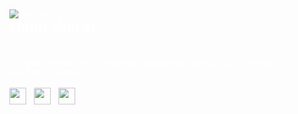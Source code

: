 <!DOCTYPE html>
<html lang="en">
<head>
    <meta charset="UTF-8">
    <meta name="viewport" content="width=device-width, initial-scale=1.0">
</head>
<body style="font-family: Arial, sans-serif; background-image: url('https://images.pond5.com/space-cartoon-animated-background-footage-075133825_iconl.jpeg'); background-size: cover; background-position: center; color: #fff; padding: 20px;">
    <img src="https://images.squarespace-cdn.com/content/v1/552186b6e4b0bf692316f9d2/1540964677071-DPBV1UB4OD5PUFNT4L79/final.gif" alt="Welcome GIF">
    <h1 style="margin-top: 0;">Hello <em>there!</em></h1>
    <hr style="border: 0; height: 1px; background: #fff; margin: 20px 0;">
    <p>My name is Prerna. I'm an economics graduate who loves to code in Python. Feel free to explore!</p>
    <div class="languages" style="margin-top: 20px;">
        <img src="python-logo.png" style="width: 30px; margin-right: 10px;">
        <img src="sql-logo.png"  style="width: 30px; margin-right: 10px;">
        <img src="github-logo.png" style="width: 30px; margin-right: 10px;">
    </div>
</body>
</html>



